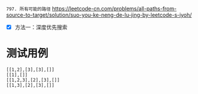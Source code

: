 
`797. 所有可能的路径` https://leetcode-cn.com/problems/all-paths-from-source-to-target/solution/suo-you-ke-neng-de-lu-jing-by-leetcode-s-iyoh/
- [x] 方法一：深度优先搜索

# 测试用例

```
[[1,2],[3],[3],[]]
[[1],[]]
[[1,2,3],[2],[3],[]]
[[1,3],[2],[3],[]]
```
